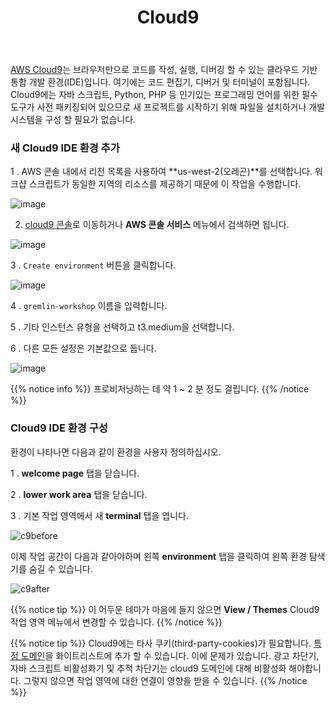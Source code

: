 ﻿---
title: "Cloud9"
chapter: false
weight: 10
---

[AWS Cloud9](https://aws.amazon.com/cloud9/)는 브라우저만으로 코드를 작성, 실행, 디버깅 할 수 있는 클라우드 기반 통합 개발 환경(IDE)입니다. 여기에는 코드 편집기, 디버거 및 터미널이 포함됩니다. Cloud9에는 자바 스크립트, Python, PHP 등 인기있는 프로그래밍 언어를 위한 필수 도구가 사전 패키징되어 있으므로 새 프로젝트를 시작하기 위해 파일을 설치하거나 개발 시스템을 구성 할 필요가 없습니다.

### 새 Cloud9 IDE 환경 추가

1 . AWS 콘솔 내에서 리전 목록을 사용하여 **us-west-2(오레곤)**를 선택합니다. 워크샵 스크립트가 동일한 지역의 리소스를 제공하기 때문에 이 작업을 수행합니다.

![image](/images/aws-pick-region.png)

2. [cloud9 콘솔](https://console.aws.amazon.com/cloud9/home)로 이동하거나 **AWS 콘솔 서비스** 메뉴에서 검색하면 됩니다.

![image](/images/c9-search.png)

3 . `Create environment` 버튼을 클릭합니다.

![image](/images/c9-create.png)

4 . `gremlin-workshop` 이름을 입력합니다.


5 . 기타 인스턴스 유형을 선택하고 t3.medium을 선택합니다.


6 . 다른 모든 설정은 기본값으로 둡니다.

![image](/images/c9-settings.png)

{{% notice info %}}
프로비저닝하는 데 약 1 ~ 2 분 정도 걸립니다.
{{% /notice %}}

### Cloud9 IDE 환경 구성

환경이 나타나면 다음과 같이 환경을 사용자 정의하십시오.

1 . **welcome page** 탭을 닫습니다.

2 . **lower work area** 탭을 닫습니다.

3 . 기본 작업 영역에서 새 **terminal** 탭을 엽니다.


![c9before](/images/c9before.png)

이제 작업 공간이 다음과 같아야하며 왼쪽 **environment** 탭을 클릭하여 왼쪽 환경 탐색기를 숨길 수 있습니다.

![c9after](/images/c9after.png)

{{% notice tip %}}
이 어두운 테마가 마음에 들지 않으면 **View / Themes** Cloud9 작업 영역 메뉴에서 변경할 수 있습니다.
{{% /notice %}}

{{% notice tip %}}
Cloud9에는 타사 쿠키(third-party-cookies)가 필요합니다. [특정 도메인](https://docs.aws.amazon.com/cloud9/latest/user-guide/troubleshooting.html#troubleshooting-env-loading)을 화이트리스트에 추가 할 수 있습니다. 이에 문제가 있습니다. 광고 차단기, 자바 스크립트 비활성화기 및 추적 차단기는 cloud9 도메인에 대해 비활성화 해야합니다. 그렇지 않으면 작업 영역에 대한 연결이 영향을 받을 수 있습니다.
{{% /notice %}}